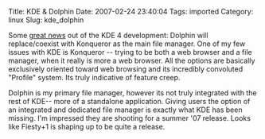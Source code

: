Title: KDE & Dolphin
Date: 2007-02-24 23:40:04
Tags: imported
Category: linux
Slug: kde_dolphin


Some <a href="http://dot.kde.org/1172249109/" title="Looking forward to it">great news</a> out of the KDE 4 development: Dolphin will replace/coexist with Konqueror as the main file manager. One of my few issues with KDE is Konqueror -- trying to be both a web browser and a file manager, when it really is more a web browser. All the options are basically exclusively oriented toward web browsing and its incredibly convoluted "Profile" system. Its truly indicative of feature creep.

Dolphin is my primary file manager, however its not truly integrated with the rest of KDE-- more of a standalone application. Giving users the option of an integrated and dedicated file manager is exactly what KDE has been missing. I'm impressed they are shooting for a summer '07 release. Looks like Fiesty+1 is shaping up to be quite a release.
